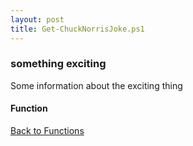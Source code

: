```yaml
---
layout: post
title: Get-ChuckNorrisJoke.ps1
---
```


### something exciting

Some information about the exciting thing

#### Function

<script src="https://gist-it.appspot.com/github.com/BanterBoy/scripts-blog/blob/master/PowerShell/functions/other/Get-ChuckNorrisJoke.ps1"></script>

<a href="/menu/_pages/functions.html">Back to Functions</a>
